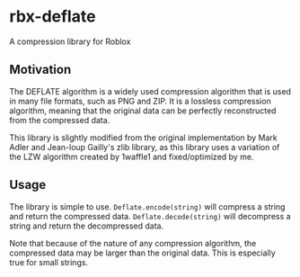 # rbx-deflate
 A compression library for Roblox
 
## Motivation
The DEFLATE algorithm is a widely used compression algorithm that is used in many file formats, such as PNG and ZIP. It is a lossless compression algorithm, meaning that the original data can be perfectly reconstructed from the compressed data.

This library is slightly modified from the original implementation by Mark Adler and Jean-loup Gailly's zlib library, as this library uses a variation of the LZW algorithm created by 1waffle1 and fixed/optimized by me.

## Usage
The library is simple to use.
`Deflate.encode(string)` will compress a string and return the compressed data.
`Deflate.decode(string)` will decompress a string and return the decompressed data.

Note that because of the nature of any compression algorithm, the compressed data may be larger than the original data. This is especially true for small strings.
